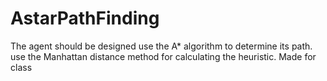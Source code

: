 # AstarPathFinding
The agent should be designed use the A* algorithm to determine its path. use the Manhattan distance method for calculating the heuristic. Made for class
